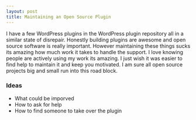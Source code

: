 ```yaml
---
layout: post
title: Maintaining an Open Source Plugin
---
```


I have a few WordPress plugins in the WordPress plugin repository all in a similar state of disrepair.  Honestly building plugins are awesome and open source software is really important.  However maintaining these things sucks its amazing how much work it takes to handle the support.  I love knowing people are actively using my work its amazing.  I just wish it was easier to find help to maintain it and keep you motivated. I am sure all open source projects big and small run into this road block. 

### Ideas
- What could be imporved
- How to ask for help
- How to find someone to take over the plugin